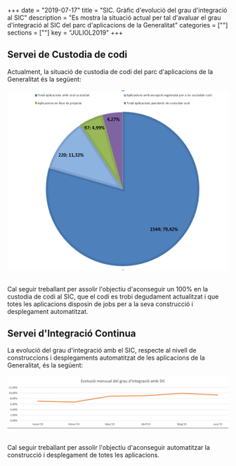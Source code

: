 +++
date        = "2019-07-17"
title       = "SIC. Gràfic d'evolució del grau d'integració al SIC"
description = "Es mostra la situació actual per tal d'avaluar el grau d'integració al SIC del parc d'aplicacions de la Generalitat"
categories  = [""]
sections    = [""]
key = "JULIOL2019"
+++

## Servei de Custodia de codi

Actualment, la situació de custodia de codi del parc d'aplicacions de la Generalitat és la següent:
<br>
<br>
![SCM](/related/sic/serveis/graph_scm_0619.png "SCM")

<br>
Cal seguir treballant per assolir l'objectiu d'aconseguir un 100% en la custodia de codi al SIC, que el codi es trobi degudament actualitzat i que totes les aplicacions disposin de jobs per a la seva construcció i desplegament automatitzat.

## Servei d'Integració Continua

La evolució del grau d'integració amb el SIC, respecte al nivell de construccions i desplegaments automatitzat de les aplicacions de la Generalitat, és la següent:
<br>
<br>
![CI](/related/sic/serveis/graph_ci_0619.png "CI")

<br>
Cal seguir treballant per assolir l'objectiu d'aconseguir automatitzar la construcció i desplegament de totes les aplicacions.



